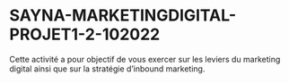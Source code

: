 # SAYNA-MARKETINGDIGITAL-PROJET1-2-102022
Cette activité a pour objectif de vous exercer sur les leviers du marketing digital ainsi que sur la stratégie d’inbound marketing.
